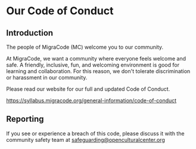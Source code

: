 # Our Code of Conduct

## Introduction

The people of MigraCode (MC) welcome you to our community.

At MigraCode, we want a community where everyone feels welcome and safe. A friendly, inclusive, fun, and welcoming environment is good for learning and collaboration. For this reason, we don't tolerate discrimination or harassment in our community.

Please read our website for our full and updated Code of Conduct.

https://syllabus.migracode.org/general-information/code-of-conduct

## Reporting

If you see or experience a breach of this code, please discuss it with the community safety team at safeguarding@openculturalcenter.org
